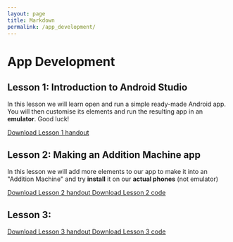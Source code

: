 ```yaml
---
layout: page
title: Markdown
permalink: /app_development/
---
```


# App Development

## Lesson 1: Introduction to Android Studio
In this lesson we will learn open and run a simple ready-made Android app. You will then customise its elements and run the resulting app in an **emulator**. Good luck!

<a href="/nextgenprog/app_development/android_lesson1_handout.pdf" download>
	Download Lesson 1 handout
</a>

## Lesson 2: Making an Addition Machine app
In this lesson we will add more elements to our app to make it into an "Addition Machine" and try **install** it on our **actual phones** (not emulator)

<a href="/nextgenprog/app_development/android_lesson2_handout.pdf" download>
	Download Lesson 2 handout
</a>

<a href="/nextgenprog/app_development/android_lesson2_code.txt" download>
	Download Lesson 2 code
</a>


## Lesson 3: 
<a href="/nextgenprog/app_development/android_lesson3_handout.pdf" download>
	Download Lesson 3 handout
</a>

<a href="/nextgenprog/app_development/android_lesson3_code.txt" download>
	Download Lesson 3 code
</a>
